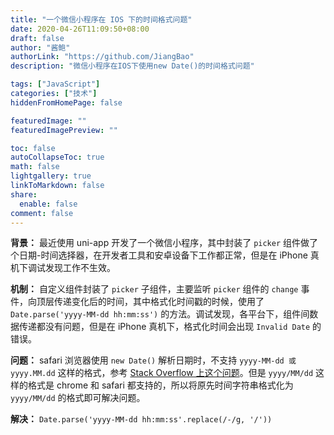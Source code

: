 ```yaml
---
title: "一个微信小程序在 IOS 下的时间格式问题"
date: 2020-04-26T11:09:50+08:00
draft: false
author: "酱鲍"
authorLink: "https://github.com/JiangBao"
description: "微信小程序在IOS下使用new Date()的时间格式问题"

tags: ["JavaScript"]
categories: ["技术"]
hiddenFromHomePage: false

featuredImage: ""
featuredImagePreview: ""

toc: false
autoCollapseToc: true
math: false
lightgallery: true
linkToMarkdown: false
share:
  enable: false
comment: false
---
```


<!--more-->

**背景：** 最近使用 uni-app 开发了一个微信小程序，其中封装了 `picker` 组件做了个日期-时间选择器，在开发者工具和安卓设备下工作都正常，但是在 iPhone 真机下调试发现工作不生效。

**机制：** 自定义组件封装了 `picker` 子组件，主要监听 `picker` 组件的 `change` 事件，向顶层传递变化后的时间，其中格式化时间戳的时候，使用了 `Date.parse('yyyy-MM-dd hh:mm:ss')` 的方法。调试发现，各平台下，组件间数据传递都没有问题，但是在 iPhone 真机下，格式化时间会出现 `Invalid Date` 的错误。

**问题：** safari 浏览器使用 `new Date()` 解析日期时，不支持 `yyyy-MM-dd 或 yyyy.MM.dd` 这样的格式，参考 [Stack Overflow 上这个问题](https://stackoverflow.com/questions/4310953/invalid-date-in-safari)。但是 `yyyy/MM/dd` 这样的格式是 chrome 和 safari 都支持的，所以将原先时间字符串格式化为 `yyyy/MM/dd` 的格式即可解决问题。

**解决：** `Date.parse('yyyy-MM-dd hh:mm:ss'.replace(/-/g, '/'))`